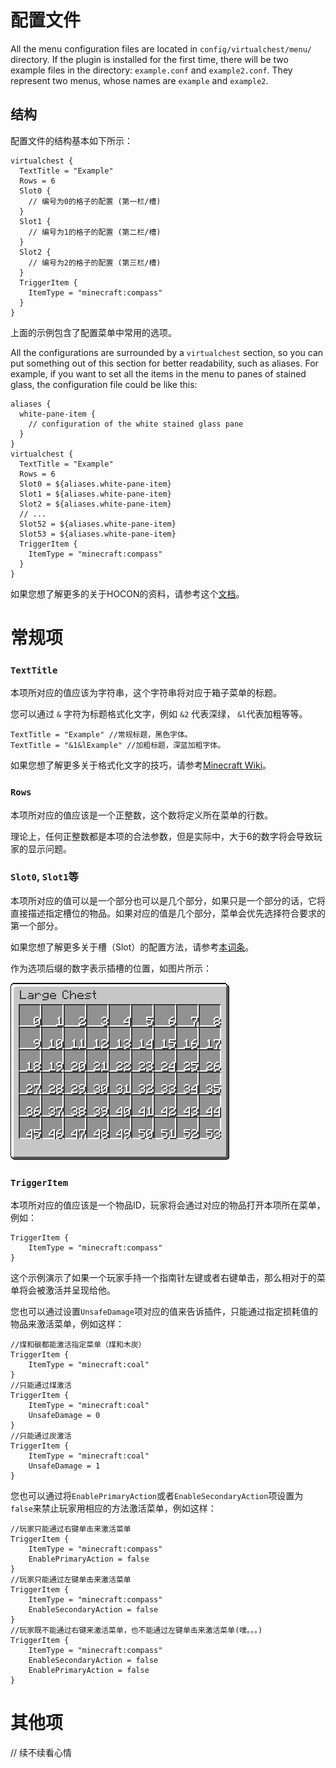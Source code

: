 # 配置文件

All the menu configuration files are located in `config/virtualchest/menu/` directory. If the plugin is installed for the first time, there will be two example files in the directory: `example.conf` and `example2.conf`. They represent two menus, whose names are `example` and `example2`.

## 结构

配置文件的结构基本如下所示：

```hocon
virtualchest {
  TextTitle = "Example"
  Rows = 6
  Slot0 {
    // 编号为0的格子的配置 (第一栏/槽)
  }
  Slot1 {
    // 编号为1的格子的配置 (第二栏/槽)
  }
  Slot2 {
    // 编号为2的格子的配置 (第三栏/槽)
  }
  TriggerItem {
    ItemType = "minecraft:compass"
  }
}
```

上面的示例包含了配置菜单中常用的选项。

All the configurations are surrounded by a `virtualchest` section, so you can put something out of this section for better readability, such as aliases. For example, if you want to set all the items in the menu to panes of stained glass, the configuration file could be like this:

```hocon
aliases {
  white-pane-item {
    // configuration of the white stained glass pane
  }
}
virtualchest {
  TextTitle = "Example"
  Rows = 6
  Slot0 = ${aliases.white-pane-item}
  Slot1 = ${aliases.white-pane-item}
  Slot2 = ${aliases.white-pane-item}
  // ...
  Slot52 = ${aliases.white-pane-item}
  Slot53 = ${aliases.white-pane-item}
  TriggerItem {
    ItemType = "minecraft:compass"
  }
}
```

如果您想了解更多的关于HOCON的资料，请参考这个[文档](https://github.com/typesafehub/config/blob/master/HOCON.md)。

# 常规项

### `TextTitle`

本项所对应的值应该为字符串，这个字符串将对应于箱子菜单的标题。

您可以通过 `&` 字符为标题格式化文字，例如 `&2` 代表深绿， `&l`代表加粗等等。

```hocon
TextTitle = "Example" //常规标题，黑色字体。
TextTitle = "&1&lExample" //加粗标题，深蓝加粗字体。
```

如果您想了解更多关于格式化文字的技巧，请参考[Minecraft Wiki](https://minecraft.gamepedia.com/Formatting_codes)。

### `Rows`

本项所对应的值应该是一个正整数，这个数将定义所在菜单的行数。

理论上，任何正整数都是本项的合法参数，但是实际中，大于6的数字将会导致玩家的显示问题。

### `Slot0`, `Slot1`等

本项所对应的值可以是一个部分也可以是几个部分，如果只是一个部分的话，它将直接描述指定槽位的物品。如果对应的值是几个部分，菜单会优先选择符合要求的第一个部分。

如果您想了解更多关于槽（Slot）的配置方法，请参考[本词条](3-Slots-And-Requirements.md)。

作为选项后缀的数字表示插槽的位置，如图片所示：

![](0d5982a3dd77f1ae4dcb3288d659b5d3.png)

### `TriggerItem`

本项所对应的值应该是一个物品ID，玩家将会通过对应的物品打开本项所在菜单，例如：

```hocon
TriggerItem {
    ItemType = "minecraft:compass"
}
```

这个示例演示了如果一个玩家手持一个指南针左键或者右键单击，那么相对于的菜单将会被激活并呈现给他。

您也可以通过设置`UnsafeDamage`项对应的值来告诉插件，只能通过指定损耗值的物品来激活菜单，例如这样：

```
//煤和碳都能激活指定菜单（煤和木炭）
TriggerItem {
    ItemType = "minecraft:coal"
}
//只能通过煤激活
TriggerItem {
    ItemType = "minecraft:coal"
    UnsafeDamage = 0
}
//只能通过炭激活
TriggerItem {
    ItemType = "minecraft:coal"
    UnsafeDamage = 1
}
```

您也可以通过将`EnablePrimaryAction`或者`EnableSecondaryAction`项设置为`false`来禁止玩家用相应的方法激活菜单，例如这样：

```
//玩家只能通过右键单击来激活菜单
TriggerItem {
    ItemType = "minecraft:compass"
    EnablePrimaryAction = false
}
//玩家只能通过左键单击来激活菜单
TriggerItem {
    ItemType = "minecraft:compass"
    EnableSecondaryAction = false
}
//玩家既不能通过右键来激活菜单，也不能通过左键单击来激活菜单(噗。。。)
TriggerItem {
    ItemType = "minecraft:compass"
    EnableSecondaryAction = false
    EnablePrimaryAction = false
}
```

# 其他项

// 续不续看心情
